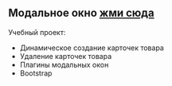 ## Модальное окно [жми сюда](https://miroshairk.github.io/Component-Modal-window/)

Учебный проект:
- Динамическое создание карточек товара
- Удаление карточек товара
- Плагины модальных окон
- Bootstrap
